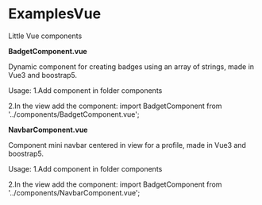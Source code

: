 # ExamplesVue
Little Vue components 

**BadgetComponent.vue**

  Dynamic component for creating badges using an array of strings, made in Vue3 and boostrap5.
  
  Usage: 
  1.Add component in folder components
  
  2.In the view add the component:
  <BadgetComponent :array-badgets="arrayBadgets" />
  import BadgetComponent from '../components/BadgetComponent.vue';


  

**NavbarComponent.vue**

  Component mini navbar centered in view for a profile, made in Vue3 and boostrap5.
  
  Usage: 
  1.Add component in folder components
  
  2.In the view add the component:
  <NavbarComponent/>
  import BadgetComponent from '../components/NavbarComponent.vue';
